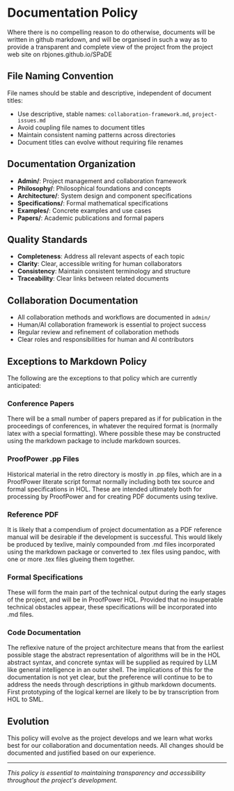 # Documentation Policy

Where there is no compelling reason to do otherwise, documents will be written in github markdown, and will be organised in such a way as to provide a transparent and complete view of the project from the project web site on rbjones.github.io/SPaDE

## File Naming Convention

File names should be stable and descriptive, independent of document titles:
- Use descriptive, stable names: `collaboration-framework.md`, `project-issues.md`
- Avoid coupling file names to document titles
- Maintain consistent naming patterns across directories
- Document titles can evolve without requiring file renames

## Documentation Organization

- **Admin/**: Project management and collaboration framework
- **Philosophy/**: Philosophical foundations and concepts  
- **Architecture/**: System design and component specifications
- **Specifications/**: Formal mathematical specifications
- **Examples/**: Concrete examples and use cases
- **Papers/**: Academic publications and formal papers

## Quality Standards

- **Completeness**: Address all relevant aspects of each topic
- **Clarity**: Clear, accessible writing for human collaborators
- **Consistency**: Maintain consistent terminology and structure
- **Traceability**: Clear links between related documents

## Collaboration Documentation

- All collaboration methods and workflows are documented in `admin/`
- Human/AI collaboration framework is essential to project success
- Regular review and refinement of collaboration methods
- Clear roles and responsibilities for human and AI contributors

## Exceptions to Markdown Policy

The following are the exceptions to that policy which are currently anticipated:

### Conference Papers
There will be a small number of papers prepared as if for publication in the proceedings of conferences, in whatever the required format is (normally latex with a special formatting). Where possible these may be constructed using the markdown package to include markdown sources.

### ProofPower .pp Files
Historical material in the retro directory is mostly in .pp files, which are in a ProofPower literate script format normally including both tex source and formal specifications in HOL. These are intended ultimately both for processing by ProofPower and for creating PDF documents using texlive.

### Reference PDF
It is likely that a compendium of project documentation as a PDF reference manual will be desirable if the development is successful. This would likely be produced by texlive, mainly compounded from .md files incorporated using the markdown package or converted to .tex files using pandoc, with one or more .tex files glueing them together.

### Formal Specifications
These will form the main part of the technical output during the early stages of the project, and will be in ProofPower HOL. Provided that no insuperable technical obstacles appear, these specifications will be incorporated into .md files.

### Code Documentation
The reflexive nature of the project architecture means that from the earliest possible stage the abstract representation of algorithms will be in the HOL abstract syntax, and concrete syntax will be supplied as required by LLM like general intelligence in an outer shell. The implications of this for the documentation is not yet clear, but the preference will continue to be to address the needs through descriptions in github markdown documents. First prototyping of the logical kernel are likely to be by transcription from HOL to SML.

## Evolution

This policy will evolve as the project develops and we learn what works best for our collaboration and documentation needs. All changes should be documented and justified based on our experience.

---

*This policy is essential to maintaining transparency and accessibility throughout the project's development.*

    

